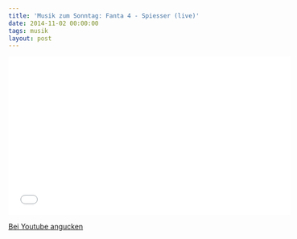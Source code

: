 ```yaml
---
title: 'Musik zum Sonntag: Fanta 4 - Spiesser (live)'
date: 2014-11-02 00:00:00 
tags: musik
layout: post
---
```

<center><iframe width="560" height="315" src="//www.youtube.com/embed/mFHooIy5tLI&t=3s" frameborder="0" allowfullscreen></iframe></center>

[Bei Youtube angucken][0]

[0]: https://www.youtube.com/watch?v=mFHooIy5tLI&t=3s

